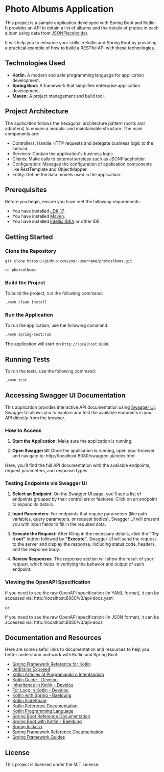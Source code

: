 # Photo Albums Application

This project is a sample application developed with Spring Boot and Kotlin. It provides an API to obtain a list of albums and the details of photos in each album using data from [JSONPlaceholder](https://jsonplaceholder.typicode.com).

It will help you to enhance your skills in Kotlin and Spring Boot by providing a practical example of how to build a RESTful API with these technologies.

## Technologies Used

- **Kotlin:** A modern and safe programming language for application development.
- **Spring Boot:** A framework that simplifies enterprise application development.
- **Maven:** A project management and build tool.

## Project Architecture
The application follows the hexagonal architecture pattern (ports and adapters) to ensure a modular and maintainable structure. The main components are:

- Controllers: Handle HTTP requests and delegate business logic to the service.
- Services: Contain the application's business logic.
- Clients: Make calls to external services such as JSONPlaceholder.
- Configuration: Manages the configuration of application components like RestTemplate and ObjectMapper.
- Entity: Define the data models used in the application.

## Prerequisites

Before you begin, ensure you have met the following requirements:

- You have installed [JDK 17](https://www.oracle.com/java/technologies/javase-jdk17-downloads.html).
- You have installed [Maven](https://maven.apache.org/install.html).
- You have installed [IntelliJ IDEA](https://www.jetbrains.com/idea/download/) or other IDE.

## Getting Started

### Clone the Repository

```sh
git clone https://github.com/your-username/photoalbums.git
```
```sh
cd photoalbums
```
### Build the Project

To build the project, run the following command:

```sh
./mvn clean install
```

### Run the Application

To run the application, use the following command:

```sh
./mvn spring-boot:run
```

The application will start on `http://localhost:8080`.

## Running Tests

To run the tests, use the following command:

```sh
./mvn test
```

## Accessing Swagger UI Documentation

This application provides interactive API documentation using [Swagger UI](https://swagger.io/tools/swagger-ui/). Swagger UI allows you to explore and test the available endpoints in your API directly from the browser.

### How to Access

1. **Start the Application**: Make sure the application is running. 
   
2. **Open Swagger UI**: Once the application is running, open your browser and navigate to:
 http://localhost:8080/swagger-ui/index.html

Here, you'll find the full API documentation with the available endpoints, request parameters, and response types.

### Testing Endpoints via Swagger UI

1. **Select an Endpoint**: On the Swagger UI page, you'll see a list of endpoints grouped by their controllers or features. Click on an endpoint to expand its details.

2. **Input Parameters**: For endpoints that require parameters (like path variables, query parameters, or request bodies), Swagger UI will present you with input fields to fill in the required data.

3. **Execute the Request**: After filling in the necessary details, click the **"Try it out"** button followed by **"Execute"**. Swagger UI will send the request to the server and display the response, including status code, headers, and the response body.

4. **Review Responses**: The response section will show the result of your request, which helps in verifying the behavior and output of each endpoint.

### Viewing the OpenAPI Specification

If you need to see the raw OpenAPI specification (in YAML format), it can be accessed via: 
http://localhost:8080/v3/api-docs.yaml

or

If you need to see the raw OpenAPI specification (in JSON format), it can be accessed via: 
http://localhost:8080/v3/api-docs

## Documentation and Resources

Here are some useful links to documentation and resources to help you better understand and work with Kotlin and Spring Boot:

- [Spring Framework Reference for Kotlin](https://docs.spring.io/spring-framework/reference/languages/kotlin.html)
- [JetBrains Exposed](https://github.com/JetBrains/Exposed)
- [Kotlin Articles at Programando o Intentándolo](https://programandoointentandolo.com/kotlin/page/2)
- [Kotlin Guide - Develou](https://www.develou.com/guia-de-kotlin/)
- [Inheritance in Kotlin - Develou](https://www.develou.com/herencia-en-kotlin/)
- [For Loop in Kotlin - Develou](https://www.develou.com/for-en-kotlin/)
- [Kotlin with Spring - Baeldung](https://www.baeldung.com/kotlin/category/spring)
- [Kotlin SlideShare](https://es.slideshare.net/slideshow/9054799-dzonerefcard267kotlin/218841101)  
- [Kotlin Reference Documentation](https://kotlinlang.org/docs/reference/)
- [Kotlin Programming Language](https://kotlinlang.org/)
- [Spring Boot Reference Documentation](https://docs.spring.io/spring-boot/docs/current/reference/htmlsingle/)
- [Spring Boot with Kotlin - Baeldung](https://www.baeldung.com/spring-boot-kotlin)
- [Spring Initializr](https://start.spring.io/)
- [Spring Framework Reference Documentation](https://docs.spring.io/spring-framework/docs/current/reference/html/core.html)
- [Spring Framework Guides](https://spring.io/guides)

## License
This project is licensed under the MIT License.